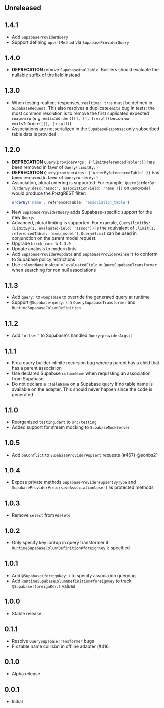 ## Unreleased

## 1.4.1

- Add `SupabaseProviderQuery`
- Support defining `upsertMethod` via `SupabaseProviderQuery`

## 1.4.0

- **DEPRECATION** remove `Supabase#nullable`. Builders should evaluate the nullable suffix of the field instead

## 1.3.0

- When testing realtime responses, `realtime: true` must be defined in `SupabaseRequest`. This also resolves a duplicate `emits` bug in tests; the most common resolution is to remove the first duplicated expected response (e.g. `emitsInOrder([[], [], [resp]])` becomes `emitsInOrder([[], [resp]])`)
- Associations are not serialized in the `SupabaseResponse`; only subscribed table data is provided

## 1.2.0

- **DEPRECATION** `Query(providerArgs: {'limitReferencedTable':})` has been removed in favor of `Query(limitBy:)`
- **DEPRECATION** `Query(providerArgs: {'orderByReferencedTable':})` has been removed in favor of `Query(orderBy:)`
- Association, plural ordering is supported. For example, `Query(orderBy: [OrderBy.desc('assoc', associationField: 'name')])` on `DemoModel` would produce the PostgREST filter:
  ```javascript
  orderBy('name', referencedTable: 'association_table')
  ```
- New `SupabaseProviderQuery` adds Supabase-specific support for the new `Query`.
- Advanced, plural limiting is supported. For example, `Query(limitBy: [LimitBy(1, evaluatedField: 'assoc'))` is the equivalent of `.limit(1, referencedTable: 'demo_model')`. `Query#limit` can be used in conjunction on the parent model request.
- Upgrade `brick_core` to `1.3.0`
- Update analysis to modern lints
- Add `SupabaseProvider#update` and `SupabaseProvider#insert` to conform to Supabase policy restrictions
- Use `columnName` instead of `evaluatedField` in `QuerySupabaseTransformer` when searching for non null associations

## 1.1.3

- Add `query:` to `@Supabase` to override the generated query at runtime
- Support `@Supabase(query:)` in `QuerySupabaseTransformer` and `RuntimeSupabaseColumnDefinition`

## 1.1.2

- Add `'offset'` to Supabase's handled `Query(providerArgs:)`

## 1.1.1

- Fix a query builder infinite recursion bug where a parent has a child that has a parent association
- Use declared Supabase `columnName` when requesting an association from Supabase
- Do not declare a `:tableName` on a Supabase query if no table name is available on the adapter. This should never happen since the code is generated

## 1.1.0

- Reorganized `testing.dart` to `src/testing`
- Added support for stream mocking to `SupabaseMockServer`

## 1.0.5

- Add `onConflict` to `SupabaseProvider#upsert` requests (#467) @sonbs21

## 1.0.4

- Expose private methods `SupabaseProvider#upsertByType` and `SupabaseProvider#recursiveAssociationUpsert` as protected methods

## 1.0.3

- Remove `select` from `#delete`

## 1.0.2

- Only specify key lookup in query transformer if `RuntimeSupabaseColumnDefinition#foreignKey` is specified

## 1.0.1

- Add `@Supabase(foreignKey:)` to specify association querying
- Add `RuntimeSupabaseColumnDefinition#foreignKey` to track `@Supabase(foreignKey:)` values

## 1.0.0

- Stable release

## 0.1.1

- Resolve `QuerySupabaseTransformer` bugs
- Fix table name collision in offline adapter (#416)

## 0.1.0

- Alpha release

## 0.0.1

- Initial

